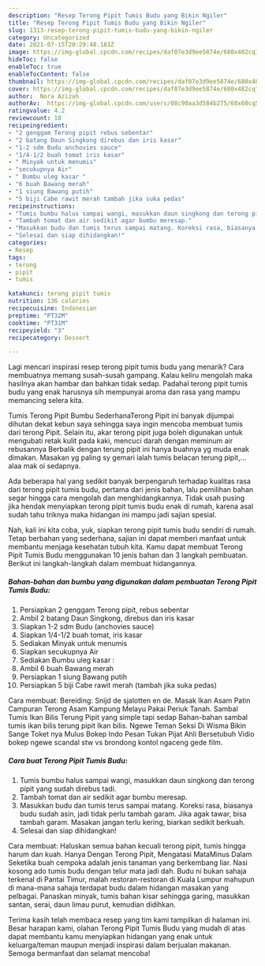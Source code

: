 ```yaml
---
description: "Resep Terong Pipit Tumis Budu yang Bikin Ngiler"
title: "Resep Terong Pipit Tumis Budu yang Bikin Ngiler"
slug: 1313-resep-terong-pipit-tumis-budu-yang-bikin-ngiler
category: Uncategorized
date: 2021-07-15T20:29:48.181Z
image: https://img-global.cpcdn.com/recipes/daf07e3d9ee5874e/680x482cq70/terong-pipit-tumis-budu-foto-resep-utama.jpg
hideToc: false
enableToc: true
enableTocContent: false
thumbnail: https://img-global.cpcdn.com/recipes/daf07e3d9ee5874e/680x482cq70/terong-pipit-tumis-budu-foto-resep-utama.jpg
cover: https://img-global.cpcdn.com/recipes/daf07e3d9ee5874e/680x482cq70/terong-pipit-tumis-budu-foto-resep-utama.jpg
author:  Nora Azizah
authorAv:  https://img-global.cpcdn.com/users/08c90aa3d584b275/60x60cq50/avatar.jpg
ratingvalue: 4.2
reviewcount: 18
recipeingredient:
- "2 genggam Terong pipit rebus sebentar"
- "2 batang Daun Singkong direbus dan iris kasar"
- "1-2 sdm Budu anchovies sauce"
- "1/4-1/2 buah tomat iris kasar"
- " Minyak untuk menumis"
- "secukupnya Air"
- " Bumbu uleg kasar "
- "6 buah Bawang merah"
- "1 siung Bawang putih"
- "5 biji Cabe rawit merah tambah jika suka pedas"
recipeinstructions:
- "Tumis bumbu halus sampai wangi, masukkan daun singkong dan terong pipit yang sudah direbus tadi."
- "Tambah tomat dan air sedikit agar bumbu meresap."
- "Masukkan budu dan tumis terus sampai matang. Koreksi rasa, biasanya budu sudah asin, jadi tidak perlu tambah garam. Jika agak tawar, bisa tambah garam. Masakan jangan terlu kering, biarkan sedikit berkuah."
- "Selesai dan siap dihidangkan!"
categories:
- Resep
tags:
- terong
- pipit
- tumis

katakunci: terong pipit tumis 
nutrition: 136 calories
recipecuisine: Indonesian
preptime: "PT32M"
cooktime: "PT31M"
recipeyield: "3"
recipecategory: Dessert

---
```



Lagi mencari inspirasi resep terong pipit tumis budu yang menarik? Cara membuatnya memang susah-susah gampang. Kalau keliru mengolah maka hasilnya akan hambar dan bahkan tidak sedap. Padahal terong pipit tumis budu yang enak harusnya sih mempunyai aroma dan rasa yang mampu memancing selera kita.


Tumis Terong Pipit Bumbu SederhanaTerong Pipit ini banyak dijumpai dihutan dekat kebun saya sehingga saya ingin mencoba membuat tumis dari terong Pipit. Selain itu, akar terong pipit juga boleh digunakan untuk mengubati retak kulit pada kaki, mencuci darah dengan meminum air rebusannya Berbalik dengan terung pipit ini hanya buahnya yg muda enak dimakan. Masakan yg paling sy gemari ialah tumis belacan terung pipit,…alaa mak oi sedapnya.

Ada beberapa hal yang sedikit banyak berpengaruh terhadap kualitas rasa dari terong pipit tumis budu, pertama dari jenis bahan, lalu pemilihan bahan segar hingga cara mengolah dan menghidangkannya. Tidak usah pusing jika hendak menyiapkan terong pipit tumis budu enak di rumah, karena asal sudah tahu triknya maka hidangan ini mampu jadi sajian spesial.


Nah, kali ini kita coba, yuk, siapkan terong pipit tumis budu sendiri di rumah. Tetap berbahan yang sederhana, sajian ini dapat memberi manfaat untuk membantu menjaga kesehatan tubuh kita. Kamu dapat membuat Terong Pipit Tumis Budu menggunakan 10 jenis bahan dan 3 langkah pembuatan. Berikut ini langkah-langkah dalam membuat hidangannya.

<!--inarticleads1-->

##### Bahan-bahan dan bumbu yang digunakan dalam pembuatan Terong Pipit Tumis Budu:

1. Persiapkan 2 genggam Terong pipit, rebus sebentar
1. Ambil 2 batang Daun Singkong, direbus dan iris kasar
1. Siapkan 1-2 sdm Budu (anchovies sauce)
1. Siapkan 1/4-1/2 buah tomat, iris kasar
1. Sediakan  Minyak untuk menumis
1. Siapkan secukupnya Air
1. Sediakan  Bumbu uleg kasar :
1. Ambil 6 buah Bawang merah
1. Persiapkan 1 siung Bawang putih
1. Persiapkan 5 biji Cabe rawit merah (tambah jika suka pedas)


Cara membuat: Bereiding: Snijd de sjalotten en de. Masak Ikan Asam Patin Campuran Terong Asam Kampung Melayu Pakai Periuk Tanah. Sambal Tumis Ikan Bilis Terung Pipit yang simple tapi sedap Bahan-bahan sambal tumis ikan bilis terung pipit Ikan bilis. Ngewe Teman Seksi Di Wisma Bikin Sange Toket nya Mulus Bokep Indo Pesan Tukan Pijat Ahli Bersetubuh Vidio bokep ngewe scandal stw vs brondong kontol ngaceng gede film. 

<!--inarticleads2-->

##### Cara buat Terong Pipit Tumis Budu:

1. Tumis bumbu halus sampai wangi, masukkan daun singkong dan terong pipit yang sudah direbus tadi.
1. Tambah tomat dan air sedikit agar bumbu meresap.
1. Masukkan budu dan tumis terus sampai matang. Koreksi rasa, biasanya budu sudah asin, jadi tidak perlu tambah garam. Jika agak tawar, bisa tambah garam. Masakan jangan terlu kering, biarkan sedikit berkuah.
1. Selesai dan siap dihidangkan!

Cara membuat: Haluskan semua bahan kecuali terong pipit, tumis hingga harum dan kuah. Hanya Dengan Terong Pipit, Mengatasi MataMinus Dalam Seketika buah cempoka adalah jenis tanaman yang berkembang liar. Nasi kosong ado tumis budu dengan telur mata jadi dah. Budu ni bukan sahaja terkenal di Pantai Timur, malah restoran-restoran di Kuala Lumpur mahupun di mana-mana sahaja terdapat budu dalam hidangan masakan yang pelbagai. Panaskan minyak, tumis bahan kisar sehingga garing, masukkan santan, serai, daun limau purut, kemudian didihkan. 

Terima kasih telah membaca resep yang tim kami tampilkan di halaman ini. Besar harapan kami, olahan Terong Pipit Tumis Budu yang mudah di atas dapat membantu kamu menyiapkan hidangan yang enak untuk keluarga/teman maupun menjadi inspirasi dalam berjualan makanan. Semoga bermanfaat dan selamat mencoba!
